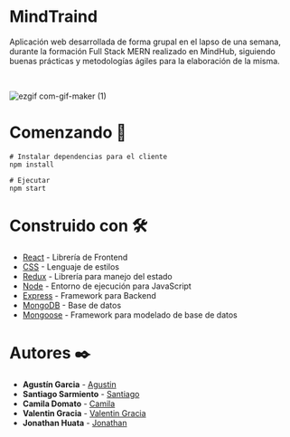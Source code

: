 # MindTraind

Aplicación web desarrollada de forma grupal en el lapso de una semana, durante la formación  Full Stack MERN realizado en MindHub, siguiendo buenas prácticas y metodologías ágiles para la elaboración de la misma.

<br/>

![ezgif com-gif-maker (1)](https://user-images.githubusercontent.com/66225450/121586638-41f52280-ca0a-11eb-8f2b-131d4f3a35f7.gif)
<br/>

# Comenzando  🚀
```
# Instalar dependencias para el cliente
npm install

# Ejecutar
npm start

```

# Construido con 🛠️
* [React](https://reactjs.org/) - Librería de Frontend
* [CSS](https://developer.mozilla.org/es/docs/Web/CSS) - Lenguaje de estilos
* [Redux](https://es.redux.js.org/) - Librería para manejo del estado
* [Node](https://nodejs.org/es/) - Entorno de ejecución para JavaScript 
* [Express](https://expressjs.com/es/) - Framework para Backend
* [MongoDB](https://www.mongodb.com/) - Base de datos
* [Mongoose](https://mongoosejs.com/) - Framework para modelado de base de datos


# Autores ✒️
* **Agustín Garcia** - [Agustin](https://github.com/AgustinGarciaDev)
* **Santiago Sarmiento** - [Santiago](https://github.com/SantiSarmiento)
* **Camila Domato** - [Camila](hhttps://github.com/camiladomato)
* **Valentin Gracia** - [Valentin Gracia](https://github.com/valentingracia)
* **Jonathan Huata** - [Jonathan](https://github.com/Jonathan-Huata-Vasquez)
